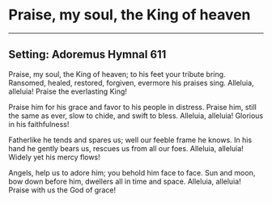 # Praise, my soul, the King of heaven

***

## Setting: Adoremus Hymnal 611

Praise, my soul, the King of heaven;
to his feet your tribute bring.
Ransomed, healed, restored, forgiven,
evermore his praises sing.
Alleluia, alleluia!
Praise the everlasting King!
 
Praise him for his grace and favor
to his people in distress.
Praise him, still the same as ever,
slow to chide, and swift to bless.
Alleluia, alleluia!
Glorious in his faithfulness!
 
Fatherlike he tends and spares us;
well our feeble frame he knows.
In his hand he gently bears us,
rescues us from all our foes.
Alleluia, alleluia!
Widely yet his mercy flows!
 
Angels, help us to adore him;
you behold him face to face.
Sun and moon, bow down before him,
dwellers all in time and space.
Alleluia, alleluia!
Praise with us the God of grace!
